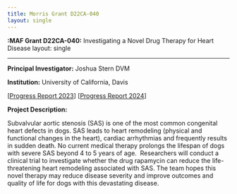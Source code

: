 ```yaml
---
title: Morris Grant D22CA-040
layout: single
---
```


**:MAF Grant D22CA-040:** Investigating a Novel Drug Therapy for Heart Disease
layout: single

---

**Principal Investigator:** Joshua Stern DVM

**Institution:** University of California, Davis

[[Progress Report 2023](/files/d22ca040progressreport.pdf)] [[Progress Report 2024](/research/current-studies/morris-foundation-d22ca-040-progress-report-2024)]

**Project Description:**

Subvalvular aortic stenosis (SAS) is one of the most common congenital heart defects in dogs. SAS leads to heart remodeling (physical and functional changes in the heart), cardiac arrhythmias and frequently results in sudden death. No current medical therapy prolongs the lifespan of dogs with severe SAS beyond 4 to 5 years of age.  Researchers will conduct a clinical trial to investigate whether the drug rapamycin can reduce the life-threatening heart remodeling associated with SAS. The team hopes this novel therapy may reduce disease severity and improve outcomes and quality of life for dogs with this devastating disease.

